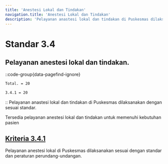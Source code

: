 ```yaml
---
title: 'Anestesi Lokal dan Tindakan'
navigation.title: 'Anestesi Lokal dan Tindakan'
description: 'Pelayanan anastesi lokal dan tindakan di Puskesmas dilaksanakan dengan sesuai standar. Tersedia pelayanan anestesi lokal dan tindakan untuk memenuhi kebutuhan pasien '
---
```


# Standar 3.4
## Pelayanan anestesi lokal dan tindakan. 
::code-group{data-pagefind-ignore}
```bash [Nilai]
Total. = 20
```
```bash [Kriteria]
3.4.1 = 20
```
::
Pelayanan anastesi lokal dan tindakan di Puskesmas dilaksanakan dengan sesuai standar. 

Tersedia pelayanan anestesi lokal dan tindakan untuk memenuhi kebutuhan pasien 

## [Kriteria 3.4.1](/3/4/1) 
Pelayanan anestesi lokal di Puskesmas dilaksanakan sesuai dengan standar dan peraturan perundang-undangan.


